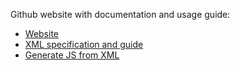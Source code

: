 Github website with documentation and usage guide: 
* [Website](https://zero-to-hero-books.github.io/Range-Mode-Syntax-Highlighter/)
* [XML specification and guide](https://zero-to-hero-books.github.io/Range-Mode-Syntax-Highlighter/RMSH-xml-syntax.html)
* [Generate JS from XML](https://zero-to-hero-books.github.io/Range-Mode-Syntax-Highlighter/generateJSfromXML.html)
